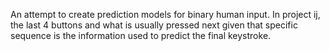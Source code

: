 An attempt to create prediction models for binary human input.
In project ij, the last 4 buttons and what is usually pressed next
given that specific sequence is the information used
to predict the final keystroke.
